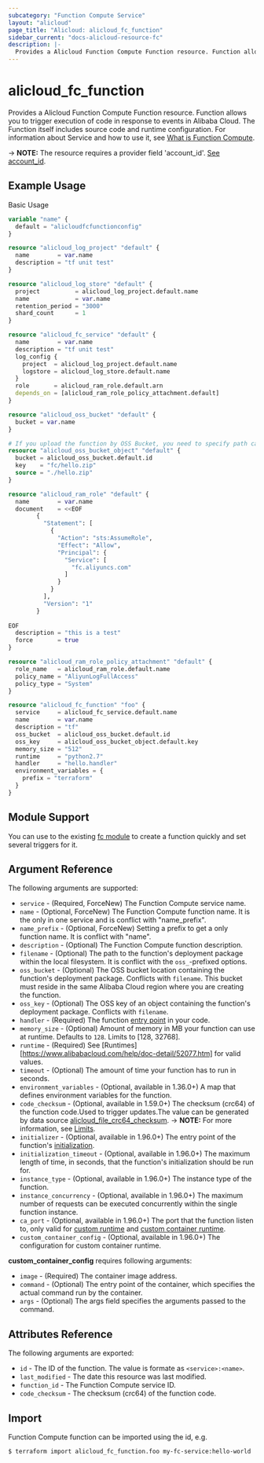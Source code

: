 ```yaml
---
subcategory: "Function Compute Service"
layout: "alicloud"
page_title: "Alicloud: alicloud_fc_function"
sidebar_current: "docs-alicloud-resource-fc"
description: |-
  Provides a Alicloud Function Compute Function resource. Function allows you to trigger execution of code in response to events in Alibaba Cloud. The Function itself includes source code and runtime configuration.
---
```


# alicloud\_fc\_function

Provides a Alicloud Function Compute Function resource. Function allows you to trigger execution of code in response to events in Alibaba Cloud. The Function itself includes source code and runtime configuration.
 For information about Service and how to use it, see [What is Function Compute](https://www.alibabacloud.com/help/doc-detail/52895.htm).

-> **NOTE:** The resource requires a provider field 'account_id'. [See account_id](https://www.terraform.io/docs/providers/alicloud/index.html#account_id).

## Example Usage

Basic Usage

```terraform
variable "name" {
  default = "alicloudfcfunctionconfig"
}

resource "alicloud_log_project" "default" {
  name        = var.name
  description = "tf unit test"
}

resource "alicloud_log_store" "default" {
  project          = alicloud_log_project.default.name
  name             = var.name
  retention_period = "3000"
  shard_count      = 1
}

resource "alicloud_fc_service" "default" {
  name        = var.name
  description = "tf unit test"
  log_config {
    project  = alicloud_log_project.default.name
    logstore = alicloud_log_store.default.name
  }
  role       = alicloud_ram_role.default.arn
  depends_on = [alicloud_ram_role_policy_attachment.default]
}

resource "alicloud_oss_bucket" "default" {
  bucket = var.name
}

# If you upload the function by OSS Bucket, you need to specify path can't upload by content.
resource "alicloud_oss_bucket_object" "default" {
  bucket = alicloud_oss_bucket.default.id
  key    = "fc/hello.zip"
  source = "./hello.zip"
}

resource "alicloud_ram_role" "default" {
  name        = var.name
  document    = <<EOF
        {
          "Statement": [
            {
              "Action": "sts:AssumeRole",
              "Effect": "Allow",
              "Principal": {
                "Service": [
                  "fc.aliyuncs.com"
                ]
              }
            }
          ],
          "Version": "1"
        }
    
EOF
  description = "this is a test"
  force       = true
}

resource "alicloud_ram_role_policy_attachment" "default" {
  role_name   = alicloud_ram_role.default.name
  policy_name = "AliyunLogFullAccess"
  policy_type = "System"
}

resource "alicloud_fc_function" "foo" {
  service     = alicloud_fc_service.default.name
  name        = var.name
  description = "tf"
  oss_bucket  = alicloud_oss_bucket.default.id
  oss_key     = alicloud_oss_bucket_object.default.key
  memory_size = "512"
  runtime     = "python2.7"
  handler     = "hello.handler"
  environment_variables = {
    prefix = "terraform"
  }
}
```

## Module Support

You can use to the existing [fc module](https://registry.terraform.io/modules/terraform-alicloud-modules/fc/alicloud) 
to create a function quickly and set several triggers for it.

## Argument Reference

The following arguments are supported:

* `service` - (Required, ForceNew) The Function Compute service name.
* `name` - (Optional, ForceNew) The Function Compute function name. It is the only in one service and is conflict with "name_prefix".
* `name_prefix` - (Optional, ForceNew) Setting a prefix to get a only function name. It is conflict with "name".
* `description` - (Optional) The Function Compute function description.
* `filename` - (Optional) The path to the function's deployment package within the local filesystem. It is conflict with the `oss_`-prefixed options.
* `oss_bucket` - (Optional) The OSS bucket location containing the function's deployment package. Conflicts with `filename`. This bucket must reside in the same Alibaba Cloud region where you are creating the function.
* `oss_key` - (Optional) The OSS key of an object containing the function's deployment package. Conflicts with `filename`.
* `handler` - (Required) The function [entry point](https://www.alibabacloud.com/help/doc-detail/157704.htm) in your code.
* `memory_size` - (Optional) Amount of memory in MB your function can use at runtime. Defaults to `128`. Limits to [128, 32768].
* `runtime` - (Required) See [Runtimes][https://www.alibabacloud.com/help/doc-detail/52077.htm] for valid values.
* `timeout` - (Optional) The amount of time your function has to run in seconds.
* `environment_variables` - (Optional, available in 1.36.0+) A map that defines environment variables for the function.
* `code_checksum` - (Optional, available in 1.59.0+) The checksum (crc64) of the function code.Used to trigger updates.The value can be generated by data source [alicloud_file_crc64_checksum](https://www.terraform.io/docs/providers/alicloud/d/file_crc64_checksum.html).
-> **NOTE:** For more information, see [Limits](https://www.alibabacloud.com/help/doc-detail/51907.htm).
* `initializer` - (Optional, available in 1.96.0+) The entry point of the function's [initialization](https://www.alibabacloud.com/help/doc-detail/157704.htm).
* `initialization_timeout` - (Optional, available in 1.96.0+) The maximum length of time, in seconds, that the function's initialization should be run for.
* `instance_type` - (Optional, available in 1.96.0+) The instance type of the function.
* `instance_concurrency` - (Optional, available in 1.96.0+) The maximum number of requests can be executed concurrently within the single function instance.
* `ca_port` - (Optional, available in 1.96.0+) The port that the function listen to, only valid for [custom runtime](https://www.alibabacloud.com/help/doc-detail/132044.htm) and [custom container runtime](https://www.alibabacloud.com/help/doc-detail/179368.htm).
* `custom_container_config` - (Optional, available in 1.96.0+) The configuration for custom container runtime.

**custom_container_config** requires following arguments:
* `image` - (Required) The container image address.
* `command` - (Optional) The entry point of the container, which specifies the actual command run by the container.
* `args` - (Optional) The args field specifies the arguments passed to the command.

## Attributes Reference

The following arguments are exported:

* `id` - The ID of the function. The value is formate as `<service>:<name>`.
* `last_modified` - The date this resource was last modified.
* `function_id` - The Function Compute service ID.
* `code_checksum` - The checksum (crc64) of the function code.

## Import

Function Compute function can be imported using the id, e.g.

```
$ terraform import alicloud_fc_function.foo my-fc-service:hello-world
```
